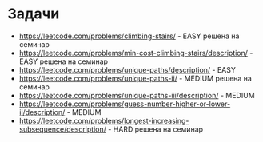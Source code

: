 # Задачи

- https://leetcode.com/problems/climbing-stairs/ - EASY решена на семинар
- https://leetcode.com/problems/min-cost-climbing-stairs/description/ - EASY решена на семинар
- https://leetcode.com/problems/unique-paths/description/ - EASY
- https://leetcode.com/problems/unique-paths-ii/ - MEDIUM решена на семинар
- https://leetcode.com/problems/unique-paths-iii/description/ - MEDIUM
- https://leetcode.com/problems/guess-number-higher-or-lower-ii/description/ - MEDIUM
- https://leetcode.com/problems/longest-increasing-subsequence/description/ - HARD решена на семинар

